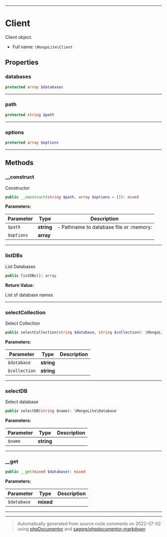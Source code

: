 ***

# Client

Client object.



* Full name: `\MongoLite\Client`



## Properties


### databases



```php
protected array $databases
```






***

### path



```php
protected string $path
```






***

### options



```php
protected array $options
```






***

## Methods


### __construct

Constructor

```php
public __construct(string $path, array $options = []): mixed
```








**Parameters:**

| Parameter | Type | Description |
|-----------|------|-------------|
| `$path` | **string** | - Pathname to database file or :memory: |
| `$options` | **array** |  |




***

### listDBs

List Databases

```php
public listDBs(): array
```









**Return Value:**

List of database names



***

### selectCollection

Select Collection

```php
public selectCollection(string $database, string $collection): \MongoLite\Collection
```








**Parameters:**

| Parameter | Type | Description |
|-----------|------|-------------|
| `$database` | **string** |  |
| `$collection` | **string** |  |




***

### selectDB

Select database

```php
public selectDB(string $name): \MongoLite\Database
```








**Parameters:**

| Parameter | Type | Description |
|-----------|------|-------------|
| `$name` | **string** |  |




***

### __get



```php
public __get(mixed $database): mixed
```








**Parameters:**

| Parameter | Type | Description |
|-----------|------|-------------|
| `$database` | **mixed** |  |




***


***
> Automatically generated from source code comments on 2022-07-02 using [phpDocumentor](http://www.phpdoc.org/) and [saggre/phpdocumentor-markdown](https://github.com/Saggre/phpDocumentor-markdown)
